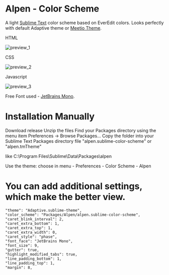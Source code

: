 # Alpen - Color Scheme

A light [Sublime Text](https://www.sublimetext.com) color scheme based on EverEdit colors. Looks perfectly with default Adaptive theme or [Meetio Theme](https://github.com/luxelego/sublime-meetio-theme).


HTML

![preview_1](https://user-images.githubusercontent.com/83571301/116864237-35fa9180-ac10-11eb-9a3a-f1f0ca9af6ae.png)

CSS

![preview_2](https://user-images.githubusercontent.com/83571301/116864262-4448ad80-ac10-11eb-8869-1e26284fa6f1.png)

Javascript

![preview_3](https://user-images.githubusercontent.com/83571301/116864278-4a3e8e80-ac10-11eb-82ef-da6d209223f6.png)

Free Font used - [JetBrains Mono](https://www.jetbrains.com/lp/mono/).

# Installation Manually

Download release
Unzip the files
Find your Packages directory using the menu item Preferences -> Browse Packages...
Copy the folder into your Sublime Text Packages directory file "alpen.sublime-color-scheme" or "alpen.tmTheme" 

like C:\Program Files\Sublime\Data\Packages\alpen

Use the theme: choose in menu - Preferences - Color Scheme - Alpen

# You can add additional settings, which make the better view.

	"theme": "Adaptive.sublime-theme",
	"color_scheme": "Packages/Alpen/alpen.sublime-color-scheme",
	"caret_blink_interval": 2,
	"caret_extra_bottom": 1,
	"caret_extra_top": 1,
	"caret_extra_width": 0,
	"caret_style": "phase",	
	"font_face": "JetBrains Mono",
	"font_size": 9,
	"gutter": true,
	"highlight_modified_tabs": true,
	"line_padding_bottom": 1,
	"line_padding_top": 1,
	"margin": 8,
